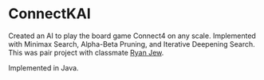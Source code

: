 # ConnectKAI

Created an AI to play the board game Connect4 on any scale. Implemented with Minimax Search, Alpha-Beta Pruning, and Iterative Deepening Search. This was pair project with classmate [Ryan Jew](https://github.com/Kirbybooboo).

Implemented in Java. 
